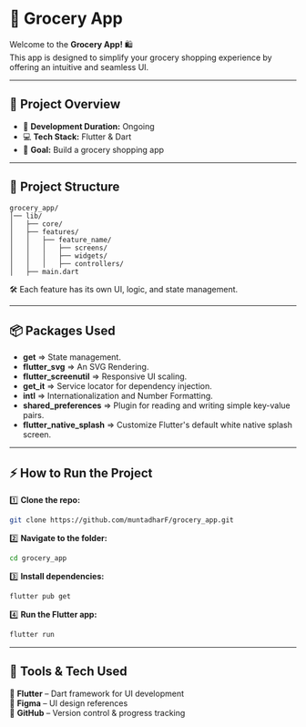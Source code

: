 # **🛒 Grocery App**

Welcome to the **Grocery App!** 🛍️<br>
This app is designed to simplify your grocery shopping experience by offering an intuitive and seamless UI.

---

## **📌 Project Overview**  

- 📅 **Development Duration:** Ongoing  
- 💻 **Tech Stack:** Flutter & Dart  
- 🔖 **Goal:** Build a grocery shopping app  

---

## **📂 Project Structure**  

```
grocery_app/
│── lib/
│   ├── core/
│   ├── features/
│   │   ├── feature_name/
│   │   │   ├── screens/
│   │   │   ├── widgets/
│   │   │   ├── controllers/
│   ├── main.dart
```

🛠️ Each feature has its own UI, logic, and state management.

---

## **📦 Packages Used**  

- **get** => State management.  
- **flutter_svg** => An SVG Rendering.  
- **flutter_screenutil** => Responsive UI scaling.  
- **get_it** => Service locator for dependency injection.  
- **intl** => Internationalization and Number Formatting.  
- **shared_preferences** => Plugin for reading and writing simple key-value pairs.  
- **flutter_native_splash** => Customize Flutter's default white native splash screen.  

---

## **⚡ How to Run the Project**  

1️⃣ **Clone the repo:**  
```bash
git clone https://github.com/muntadharF/grocery_app.git
```
2️⃣ **Navigate to the folder:**  
```bash
cd grocery_app
```
3️⃣ **Install dependencies:**  
```bash
flutter pub get
```
4️⃣ **Run the Flutter app:**  
```bash
flutter run
```

---

## **🎨 Tools & Tech Used**  

🚀 **Flutter** – Dart framework for UI development  
🎨 **Figma** – UI design references  
📌 **GitHub** – Version control & progress tracking  
